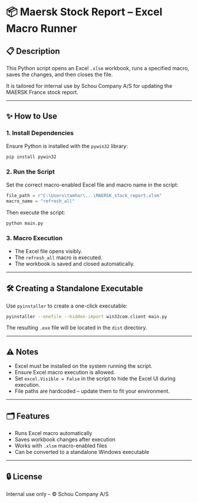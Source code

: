 # 📦 Maersk Stock Report – Excel Macro Runner

## 📋 Description

This Python script opens an Excel `.xlsm` workbook, runs a specified macro, saves the changes, and then closes the file.

It is tailored for internal use by Schou Company A/S for updating the MAERSK France stock report.

---

## ✨ How to Use

### 1. **Install Dependencies**

Ensure Python is installed with the `pywin32` library:

```bash
pip install pywin32
```

### 2. **Run the Script**

Set the correct macro-enabled Excel file and macro name in the script:

```python
file_path = r"C:\Users\tamhar\...\MAERSK_stock_report.xlsm"
macro_name = "refresh_all"
```

Then execute the script:

```bash
python main.py
```

### 3. **Macro Execution**

* The Excel file opens visibly.
* The `refresh_all` macro is executed.
* The workbook is saved and closed automatically.

---

## 🛠 Creating a Standalone Executable

Use `pyinstaller` to create a one-click executable:

```bash
pyinstaller --onefile --hidden-import win32com.client main.py
```

The resulting `.exe` file will be located in the `dist` directory.

---

## ⚠️ Notes

* Excel must be installed on the system running the script.
* Ensure Excel macro execution is allowed.
* Set `excel.Visible = False` in the script to hide the Excel UI during execution.
* File paths are hardcoded – update them to fit your environment.

---

## 🗂 Features

* Runs Excel macro automatically
* Saves workbook changes after execution
* Works with `.xlsm` macro-enabled files
* Can be converted to a standalone Windows executable

---

## 🔒 License

Internal use only – © Schou Company A/S
